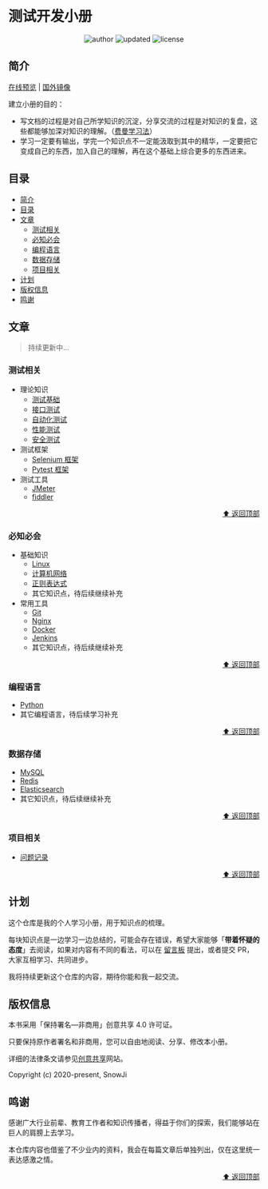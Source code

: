 # 测试开发小册

<p align="center">
  <img alt="author" src="https://img.shields.io/badge/author-snowji-blue.svg?style=flat-square">
  <img alt="updated" src="https://img.shields.io/badge/update-2022.10-blue.svg?style=flat-square">
  <img alt="license" src="https://img.shields.io/badge/license-CC BY NC 4.0-blue.svg?style=flat-square">
</p>

## 简介

[在线预览](https://www.snowji.cn/) | [国外镜像](https://xuefengji.github.io/)

建立小册的目的：

* 写文档的过程是对自己所学知识的沉淀，分享交流的过程是对知识的复盘，这些都能够加深对知识的理解。（[费曼学习法](https://36kr.com/p/1721599983617)）
* 学习一定要有输出，学完一个知识点不一定能汲取到其中的精华，一定要把它变成自己的东西，加入自己的理解，再在这个基础上综合更多的东西进来。

## 目录

- [简介](#简介)
- [目录](#目录)
- [文章](#文章)
  - [测试相关](#测试相关)
  - [必知必会](#必知必会)
  - [编程语言](#编程语言)
  - [数据存储](#数据存储)
  - [项目相关](#项目相关)
- [计划](#计划)
- [版权信息](#版权信息)
- [鸣谢](#鸣谢)

## 文章

> 持续更新中...

### 测试相关

- 理论知识
  - [测试基础](https://snowji.cn/test/theory/basic-essentials/)
  - [接口测试](https://snowji.cn/test/theory/interface-test/)
  - [自动化测试](https://snowji.cn/test/theory/auto-test/)
  - [性能测试](https://snowji.cn/test/theory/performance-test/)
  - [安全测试](https://snowji.cn/test/theory/safety-test/)
- 测试框架
  - [Selenium 框架](https://snowji.cn/test/frameworks/selenium/selenium-theory/)
  - [Pytest 框架](https://snowji.cn/test/frameworks/pytest/)
- 测试工具
  - [JMeter](https://snowji.cn/test/tools/Jmeter/)
  - [fiddler](https://snowji.cn/test/tools/fiddler/)

<p align=right>
  <a href="#目录">⬆️ 返回顶部</a>
</p>

### 必知必会

- 基础知识
  - [Linux](https://snowji.cn/basic-skills/linux/)
  - [计算机网络](https://snowji.cn/basic-skills/network/)
  - [正则表达式](https://snowji.cn/basic-skills/regular/)
  - 其它知识点，待后续继续补充
- 常用工具
  - [Git](https://snowji.cn/basic-skills/git/)
  - [Nginx](https://snowji.cn/basic-skills/nginx/)
  - [Docker](https://snowji.cn/basic-skills/docker/) 
  - [Jenkins](https://snowji.cn/basic-skills/Jenkins/) 
  - 其它知识点，待后续继续补充

<p align=right>
  <a href="#目录">⬆️ 返回顶部</a>
</p>

### 编程语言

- [Python](https://snowji.cn/languages/python/basics/)
- 其它编程语言，待后续学习补充

<p align=right>
  <a href="#目录">⬆️ 返回顶部</a>
</p>

### 数据存储

- [MySQL](https://snowji.cn/databases/mysql/installation-of-mysql/)
- [Redis](https://snowji.cn/databases/redis/nosql/)
- [Elasticsearch](https://snowji.cn/databases/es/windows/)
- 其它知识点，待后续继续补充

<p align=right>
  <a href="#目录">⬆️ 返回顶部</a>
</p>

### 项目相关

- [问题记录](https://snowji.cn/project/problems/)

<p align=right>
  <a href="#目录">⬆️ 返回顶部</a>
</p>

## 计划

这个仓库是我的个人学习小册，用于知识点的梳理。

每块知识点是一边学习一边总结的，可能会存在错误，希望大家能够「**带着怀疑的态度**」去阅读，如果对内容有不同的看法，可以在 [留言板](https://github.com/xuefengji/blog/issues/new?title=【讨论】此处填写文章标题&body=-%20文章标题：%0A-%20文章链接：%0A-%20我的疑问/观点：%0A-%20推荐资料："留言版") 提出，或者提交 PR，大家互相学习、共同进步。

我将持续更新这个仓库的内容，期待你能和我一起交流。

## 版权信息

本书采用「保持署名—非商用」创意共享 4.0 许可证。

只要保持原作者署名和非商用，您可以自由地阅读、分享、修改本小册。

详细的法律条文请参见[创意共享](http://creativecommons.org/licenses/by-nc/4.0/)网站。

Copyright (c) 2020-present, SnowJi

## 鸣谢

感谢广大行业前辈、教育工作者和知识传播者，得益于你们的探索，我们能够站在巨人的肩膀上去学习。

本仓库内容也借鉴了不少业内的资料，我会在每篇文章后单独列出，仅在这里统一表达感激之情。

<p align=right>
  <a href="#目录">⬆️ 返回顶部</a>
</p>
